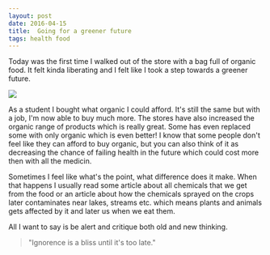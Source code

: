 ```yaml
---
layout: post
date: 2016-04-15
title:  Going for a greener future
tags: health food
---
```


Today was the first time I walked out of the store with a bag full of organic food. It felt kinda liberating and I felt like I took a step towards a greener future. 

<img src="/assets/images/posts/gogreen.jpg">

<!--more-->

As a student I bought what organic I could afford. It's still the same but with a job, I'm now able to buy much more. The stores have also increased the organic range of products which is really great. Some has even replaced some with only organic which is even better! I know that some people don't feel like they can afford to buy organic, but you can also think of it as decreasing the chance of failing health in the future which could cost more then with all the medicin. 

Sometimes I feel like what's the point, what difference does it make. When that happens I usually read some article about all chemicals that we get from the food or an article about how the chemicals sprayed on the crops later contaminates near lakes, streams etc. which means plants and animals gets affected by it and later us when we eat them. 

All I want to say is be alert and critique both old and new thinking. 

<blockquote>"Ignorence is a bliss until it's too late."</blockquote>
